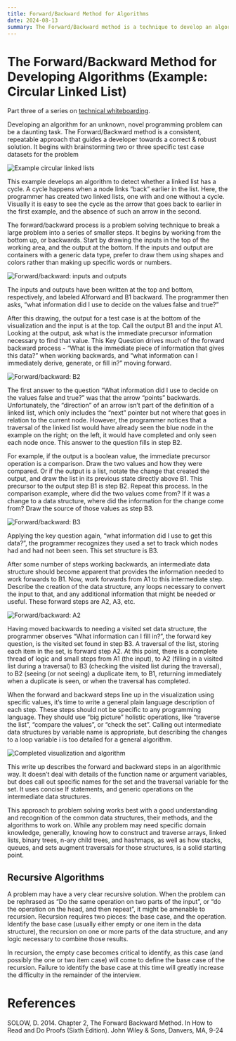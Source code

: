 ```yaml
---
title: Forward/Backward Method for Algorithms
date: 2024-08-13
summary: The Forward/Backward method is a technique to develop an algorithm or program given some known inputs and return values for a function. After brainstorming the test cases, the forward/backward method guides the programmer through leading questions to find appropriate data structures and algorithms for the middle of their code. At the end, they'll have a working idea for how to solve a problem, and can turn that into a plain text description of their algorithm.
---
```

# The Forward/Backward Method for Developing Algorithms (Example: Circular Linked List)

Part three of a series on [technical whiteboarding](https://davidsouther.com/blog/interview_01_whiteboard).

Developing an algorithm for an unknown, novel programming problem can be a daunting task. The Forward/Backward method is a consistent, repeatable approach that guides a developer towards a correct & robust solution. It begins with brainstorming two or three specific test case datasets for the problem

![Example circular linked lists](/images/Technical_Whiteboarding_FB_0.png)

This example develops an algorithm to detect whether a linked list has a cycle. A cycle happens when a node links “back” earlier in the list. Here, the programmer has created two linked lists, one with and one without a cycle. Visually it is easy to see the cycle as the arrow that goes back to earlier in the first example, and the absence of such an arrow in the second.

The forward/backward process is a problem solving technique to break a large problem into a series of smaller steps. It begins by working from the bottom up, or backwards. Start by drawing the inputs in the top of the working area, and the output at the bottom. If the inputs and output are containers with a generic data type, prefer to draw them using shapes and colors rather than making up specific words or numbers.

![Forward/backward: inputs and outputs](/images/Technical_Whiteboarding_FB_1.png)

The inputs and outputs have been written at the top and bottom, respectively, and labeled A1forward and B1 backward. The programmer then asks, “what information did I use to decide on the values false and true?”

After this drawing, the output for a test case is at the bottom of the visualization and the input is at the top. Call the output B1 and the input A1. Looking at the output, ask what is the immediate precursor information necessary to find that value. This Key Question drives much of the forward backward process \- “What is the immediate piece of information that gives this data?” when working backwards, and “what information can I immediately derive, generate, or fill in?” moving forward.

![Forward/backward: B2](/images/Technical_Whiteboarding_FB_2.png)

The first answer to the question “What information did I use to decide on the values false and true?” was that the arrow “points” backwards. Unfortunately, the “direction” of an arrow isn’t part of the definition of a linked list, which only includes the “next” pointer but not where that goes in relation to the current node. However, the programmer notices that a traversal of the linked list would have already seen the blue node in the example on the right; on the left, it would have completed and only seen each node once. This answer to the question fills in step B2.

For example, if the output is a boolean value, the immediate precursor operation is a comparison. Draw the two values and how they were compared. Or if the output is a list, notate the change that created the output, and draw the list in its previous state directly above B1. This precursor to the output step B1 is step B2. Repeat this process. In the comparison example, where did the two values come from? If it was a change to a data structure, where did the information for the change come from? Draw the source of those values as step B3.

![Forward/backward: B3](/images/Technical_Whiteboarding_FB_3.png)

Applying the key question again, “what information did I use to get this data?”, the programmer recognizes they used a set to track which nodes had and had not been seen. This set structure is B3.

After some number of steps working backwards, an intermediate data structure should become apparent that provides the information needed to work forwards to B1. Now, work forwards from A1 to this intermediate step. Describe the creation of the data structure, any loops necessary to convert the input to that, and any additional information that might be needed or useful. These forward steps are A2, A3, etc.

![Forward/backward: A2](/images/Technical_Whiteboarding_FB_4.png)

Having moved backwards to needing a visited set data structure, the programmer observes “What information can I fill in?”, the forward key question, is the visited set found in step B3. A traversal of the list, storing each item in the set, is forward step A2. At this point, there is a complete thread of logic and small steps from A1 (the input), to A2 (filling in a visited list during a traversal) to B3 (checking the visited list during the traversal), to B2 (seeing (or not seeing) a duplicate item, to B1, returning immediately when a duplicate is seen, or when the traversal has completed.

When the forward and backward steps line up in the visualization using specific values, it’s time to write a general plain language description of each step. These steps should not be specific to any programming language. They should use “big picture” holistic operations, like “traverse the list”, “compare the values”, or “check the set”. Calling out intermediate data structures by variable name is appropriate, but describing the changes to a loop variable i is too detailed for a general algorithm.

![Completed visualization and algorithm](/images/Technical_Whiteboarding_FB_Algorithm.png)

This write up describes the forward and backward steps in an algorithmic way. It doesn’t deal with details of the function name or argument variables, but does call out specific names for the set and the traversal variable for the set. It uses concise If statements, and generic operations on the intermediate data structures.

This approach to problem solving works best with a good understanding and recognition of the common data structures, their methods, and the algorithms to work on. While any problem may need specific domain knowledge, generally, knowing how to construct and traverse arrays, linked lists, binary trees, n-ary child trees, and hashmaps, as well as how stacks, queues, and sets augment traversals for those structures, is a solid starting point.

## Recursive Algorithms

A problem may have a very clear recursive solution. When the problem can be rephrased as “Do the same operation on two parts of the input”, or “do the operation on the head, and then repeat”, it might be amenable to recursion. Recursion requires two pieces: the base case, and the operation. Identify the base case (usually either empty or one item in the data structure), the recursion on one or more parts of the data structure, and any logic necessary to combine those results.

In recursion, the empty case becomes critical to identify, as this case (and possibly the one or two item case) will come to define the base case of the recursion. Failure to identify the base case at this time will greatly increase the difficulty in the remainder of the interview.

# References

SOLOW, D. 2014\. Chapter 2, The Forward Backward Method. In How to Read and Do Proofs (Sixth Edition). John Wiley & Sons, Danvers, MA, 9-24
